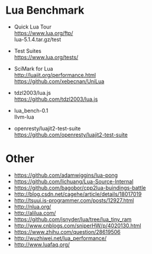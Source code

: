 # Lua Benchmark  

* Quick Lua Tour  
	https://www.lua.org/ftp/  
	lua-5.1.4.tar.gz/test  

* Test Suites  
	https://www.lua.org/tests/  
	
* SciMark for Lua   
	http://luajit.org/performance.html  
	https://github.com/xebecnan/UniLua  

* tdzl2003/lua.js  
	https://github.com/tdzl2003/lua.js  
	
* lua_bench-0.1  
	llvm-lua  

* openresty/luajit2-test-suite  
	https://github.com/openresty/luajit2-test-suite  



# Other  
* https://github.com/adamwiggins/lua-pong  
* https://github.com/lichuang/Lua-Source-Internal  
* https://github.com/bagobor/cpp2lua-buindings-battle  
* http://blog.csdn.net/cagehe/article/details/18017019  
* http://tsuui.is-programmer.com/posts/12927.html  
* http://nlua.org/  
* http://alilua.com/  
* https://github.com/jsnyder/lua/tree/lua_tiny_ram  
* http://www.cnblogs.com/sniperHW/p/4020130.html  
* https://www.zhihu.com/question/28619506  
* http://wuzhiwei.net/lua_performance/  
* http://www.luafaq.org/  

